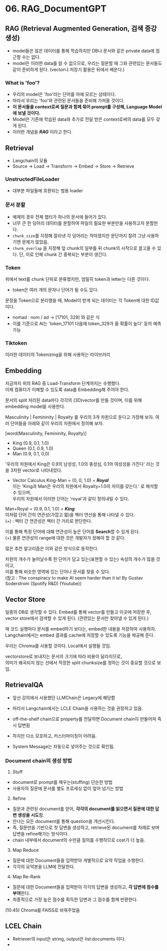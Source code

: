 # 06. RAG_DocumentGPT

## RAG (Retrieval Augmented Generation, 검색 증강 생성)

- model들은 많은 데이터를 통해 학습하지만 DB나 문서와 같은 private data에 접근할 수는 없다.
- model은 이러한 data를 알 수 없으므로, 우리는 질문할 때 그와 관련있는 문서들도 같이 준비하게 된다. (vector나 저장기 활용은 뒤에서 배운다.)

### What is 'foo'?

- 우리의 model은 'foo'라는 단어를 아예 모르는 상태이다.
- 따라서 우리는 'foo'와 관련된 문서들을 준비해 가져올 것이다.
- **이 문서들을 context로써 질문과 함께 묶어 prompt를 구성해, Language Model에 보낼 것이다.**
- Model은 기존에 학습된 data와 추가로 전달 받은 context로써의 data를 모두 갖게 된다.
- 이러한 개념을 ***RAG*** 이라고 한다.

## Retrieval
- Langchain의 모듈
- Source -> Load -> Transform -> Embed -> Store -> Retrieve
  
### UnstructedFileLoader
- 대부분 파일들에 호환되는 범용 loader

### 문서 분할

- 예제의 경우 전체 챕터가 하나의 문서에 들어가 있다. 
- 너무 큰 한 덩어리 데이터를 분할하여 파일의 필요한 부분만을 사용하고자 분할한다.
- `chunk_size`를 지정해 잘라낸 각 덩어리는 작아졌지만 문단까지 잘려 그냥 사용하기엔 문제가 많았음.
- `chunk_overlap` 을 지정해 앞 chunk의 일부를 뒤 chunk의 시작으로 끌고올 수 있다. 단, 이로 인해 chunk 간 중복되는 부분이 생긴다.

### Token

위에서 text를 chunk 단위로 분류했지만, 엄밀히 token과 letter는 다른 것이다.
- token은 여러 개의 문자나 단어가 될 수도 있다.

문장을 Token으로 분리했을 때, Model이 받게 되는 데이터는 각 Token에 대한 ID값이다.
- nomad : nom / ad -> [17101, 329] 와 같은 식
- 이를 기준으로 AI는 'token_17101 다음에 token_329가 올 확률이 높다' 등의 예측 가능

### Tiktoken

이러한 데이터의 Tokenizing을 위해 사용하는 라이브러리

## Embedding

지금까지 위의 RAG 중 Load-Transform 단계까지는 수행했다.   
이제 컴퓨터가 이해할 수 있도록 data를 Embedding해 주어야 한다.

문서의 split 처리된 data마다 각각의 (3D)vector를 만들 것이며, 이를 위해 embedding model을 사용한다.

Masculinity | Femininity | Royalty 를 우리의 3개 차원으로 둔다고 가정해 보자.
여러 단어들을 아래와 같이 우리의 차원에서 정의해 보자.

[word(Masculinity, Femininity, Royalty)]
- King  (0.9, 0.1, 1.0)
- Queen (0.1, 0.9, 1.0)
- Man   (0.9, 0.1, 0,0)

'우리의 차원에서 King은 0.9의 남성성, 1.0의 충성심, 0.1의 여성성을 가진다' 라는 것을 3차원 vector로 나타내었다.   

- Vector Calculus
King-Man = (0, 0, 1.0) = ***Royal***   
이는 'King과 Man은 우리의 차원에서 Royalty=1.0의 차이를 갖는다.' 로 해석할 수 있으며,   
우리의 차원에서 이러한 단어는 'royal'과 같이 정의내릴 수 있다.   

Man+Royal = (0.9, 0.1, 1.0) = ***King***   
이처럼 단어 간의 연관성(가깝고 멂)을 벡터 연산을 통해 나타낼 수 있다.   
(+) : 벡터 간 연관성은 벡터 간 거리로 판단한다.   

이를 통해 특정 단어에 대해 연관성이 높은 단어를 **Search**할 수 있게 된다.   
(+) 물론 연관성의 range에 대한 것은 개발자가 정해야 할 것 같다.   

많은 추천 알고리즘은 이와 같은 방식으로 동작한다.   


차원의 개수가 늘어날수록 한 단어가 담고 있는(표현할 수 있는) 속성의 개수가 많을 것이고,   
이를 통해 비슷한 영역에 있는 단어나 문서를 찾을 수 있다.   
(참고 : The conspiracy to make AI seem harder than it is! By Gustav Soderstrom (Spotify R&D) (Youtube))


## Vector Store

일종의 DB로 생각할 수 있다. Embed를 통해 vector를 만들고 이곳에 저장한 후,   
vector store에서 검색할 수 있게 된다. (관련있는 문서만 찾아낼 수 있게 된다.)

매 코드 실행마다 문서를 embed하기 보다는, embed한 내용을 저장하여 사용하자.   
Langchain에서는 embed 결과를 cache에 저장할 수 있도록 기능을 제공해 준다.

우리는 Chroma를 사용할 것이다. Local에서 실행될 것임.   

vectorstore로 보내지는 문서의 크기에 따라 비용이 달라지므로,   
의미가 왜곡되지 않는 선에서 적정한 split chunksize를 정하는 것이 중요할 것으로 보임.


## RetrievalQA

- 앞선 강의에서 사용했던 LLMChain은 Legacy에 해당함
- 따라서 Langchain에서는 LCLE Chain을 사용하는 것을 권장하고 있음.

- off-the-shelf chain으로 property를 전달하면 Document chain이 만들어져 즉시 답변됨
- 하지만 다소 모호하고, 커스터마이징이 어려움.

- System Message는 자동으로 넣어주는 것으로 확인됨.

### Document chain의 생성 방법

1. Stuff
- document로 prompt를 채우는(stuffing) 단순한 방법
- 사용자의 질문에 문서를 별도 프로세싱 없이 엎어 넘기는 방법

2. Refine
- 질문과 관련된 document를 얻어, **각각의 document를 읽으면서 질문에 대한 답변 생성을 시도**함.
- 만나는 모든 document를 통해 question을 개선시킨다.
- 즉, 질문만을 기반으로 첫 답변을 생성하고, retrieve된 document를 차례로 보며 답변을 refine해가는 방식이다.
- chain 내부에서 document의 수만큼 질의를 수행하므로 cost가 더 높음.

3. Map Reduce
- 질문에 대한 Document들을 입력받아 개별적으로 요약 작업을 수행한다.
- 각각의 요약본을 LLM에 전달한다.

4. Map Re-Rank
- 질문에 대한 Document들을 입력받아 각각의 답변을 생성하고, **각 답변에 점수를 부여**한다.
- 최종적으로 가장 높은 점수를 획득한 답변과 그 점수를 함께 반환한다.

(10:45) Chroma를 FAISS로 바꿔주었음


## LCEL Chain

- Retriever의 input은 string, output은 list:documents 이다.
- 